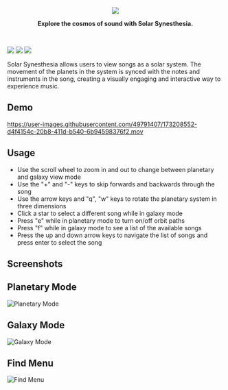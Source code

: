 <div align="center">
<img src="https://user-images.githubusercontent.com/49791407/210034549-7bfaa1bf-010d-4d73-9fed-8ce3aaf24121.png">

<b>Explore the cosmos of sound with Solar Synesthesia.</b>
 </div>

<br>

![](https://img.shields.io/badge/Python-3776AB?style=flat&logo=python&logoColor=blue&color=white) 
![](https://img.shields.io/tokei/lines/github/AJM432/Solar-Synesthesia) 
![](https://img.shields.io/github/repo-size/AJM432/Solar-Synesthesia?style=flat)

Solar Synesthesia allows users to view songs as a solar system. The movement of the planets in the system is synced with the notes and instruments in the song, creating a visually engaging and interactive way to experience music.

## Demo

https://user-images.githubusercontent.com/49791407/173208552-d4f4154c-20b8-411d-b540-6b94598376f2.mov


## Usage

- Use the scroll wheel to zoom in and out to change between planetary and galaxy view mode
- Use the "+" and "-" keys to skip forwards and backwards through the song
- Use the arrow keys and "q", "w" keys to rotate the planetary system in three dimensions
- Click a star to select a different song while in galaxy mode
- Press "e" while in planetary mode to turn on/off orbit paths
- Press "f" while in galaxy mode to see a list of the available songs
- Press the up and down arrow keys to navigate the list of songs and press enter to select the song

## Screenshots

## Planetary Mode
![Planetary Mode](https://user-images.githubusercontent.com/49791407/173205133-c8da5e3c-0d97-471f-84ab-1f9244187c95.png)

## Galaxy Mode
![Galaxy Mode](https://user-images.githubusercontent.com/49791407/173205142-15c1daaa-812a-49aa-82a8-f0f0eba80a3c.png)

## Find Menu
![Find Menu](https://user-images.githubusercontent.com/49791407/173205176-8a095248-5ac3-44de-8220-902cc2256148.png)
